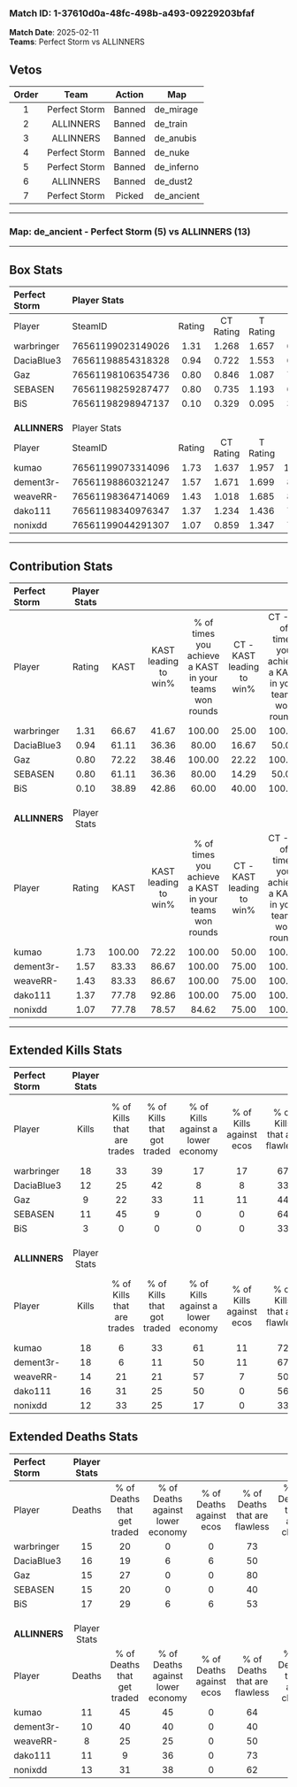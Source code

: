 ### Match ID: 1-37610d0a-48fc-498b-a493-09229203bfaf  
**Match Date**: 2025-02-11  
**Teams**: Perfect Storm vs ALLINNERS  

## Vetos  

| Order | Team | Action | Map |
| :---: | :--: | :----: | --- |
| 1 | Perfect Storm | Banned | de_mirage |
| 2 | ALLINNERS | Banned | de_train |
| 3 | ALLINNERS | Banned | de_anubis |
| 4 | Perfect Storm | Banned | de_nuke |
| 5 | Perfect Storm | Banned | de_inferno |
| 6 | ALLINNERS | Banned | de_dust2 |
| 7 | Perfect Storm | Picked | de_ancient |

---  

### **Map**: de_ancient - Perfect Storm (5) vs ALLINNERS (13)  
---  

## Box Stats  

| **Perfect Storm** | Player Stats      |        |           |          |        |       |       |         |        |      |     |
| :- | :- | :-: | :-: | :-: | :-: | :-: | :-: | :-: | :-: | :-: | :-: |
| Player            | SteamID           | Rating | CT Rating | T Rating |  KAST  |  ADR  | Kills | Assists | Deaths | K/D  | HS% |
| warbringer        | 76561199023149026 |  1.31  |   1.268   |  1.657   | 66.67  | 99.0  |  18   |    4    |   15   | 1.20 | 55  |
| DaciaBlue3        | 76561198854318328 |  0.94  |   0.722   |  1.553   | 61.11  | 94.0  |  12   |    5    |   16   | 0.75 | 75  |
| Gaz               | 76561198106354736 |  0.80  |   0.846   |  1.087   | 72.22  | 62.7  |   9   |    5    |   15   | 0.60 | 66  |
| SEBASEN           | 76561198259287477 |  0.80  |   0.735   |  1.193   | 61.11  | 61.2  |  11   |    2    |   15   | 0.73 | 54  |
| BiS               | 76561198298947137 |  0.10  |   0.329   |  0.095   | 38.89  | 31.2  |   3   |    3    |   17   | 0.18 | 33  |
|                   |                   |        |           |          |        |       |       |         |        |      |     |
|                   |                   |        |           |          |        |       |       |         |        |      |     |
|                   |                   |        |           |          |        |       |       |         |        |      |     |
| **ALLINNERS**     | Player Stats      |        |           |          |        |       |       |         |        |      |     |
| Player            | SteamID           | Rating | CT Rating | T Rating |  KAST  |  ADR  | Kills | Assists | Deaths | K/D  | HS% |
| kumao             | 76561199073314096 |  1.73  |   1.637   |  1.957   | 100.00 | 115.2 |  18   |    6    |   11   | 1.64 | 55  |
| dement3r-         | 76561198860321247 |  1.57  |   1.671   |  1.699   | 83.33  | 97.2  |  18   |    4    |   10   | 1.80 | 44  |
| weaveRR-          | 76561198364714069 |  1.43  |   1.018   |  1.685   | 83.33  | 90.1  |  14   |    7    |   8    | 1.75 | 42  |
| dako111           | 76561198340976347 |  1.37  |   1.234   |  1.436   | 77.78  | 84.1  |  16   |    5    |   11   | 1.45 | 50  |
| nonixdd           | 76561199044291307 |  1.07  |   0.859   |  1.347   | 77.78  | 71.6  |  12   |    3    |   13   | 0.92 | 83  |
---  

## Contribution Stats  

| **Perfect Storm** | Player Stats |        |                      |                                                        |                           |                                                             |                          |                                                            |
| :- | :-: | :-: | :-: | :-: | :-: | :-: | :-: | :-: |
| Player            |    Rating    |  KAST  | KAST leading to win% | % of times you achieve a KAST in your teams won rounds | CT - KAST leading to win% | CT - % of times you achieve a KAST in your teams won rounds | T - KAST leading to win% | T - % of times you achieve a KAST in your teams won rounds |
| warbringer        |     1.31     | 66.67  |        41.67         |                         100.00                         |           25.00           |                           100.00                            |          75.00           |                           100.00                           |
| DaciaBlue3        |     0.94     | 61.11  |        36.36         |                         80.00                          |           16.67           |                            50.00                            |          60.00           |                           100.00                           |
| Gaz               |     0.80     | 72.22  |        38.46         |                         100.00                         |           22.22           |                           100.00                            |          75.00           |                           100.00                           |
| SEBASEN           |     0.80     | 61.11  |        36.36         |                         80.00                          |           14.29           |                            50.00                            |          75.00           |                           100.00                           |
| BiS               |     0.10     | 38.89  |        42.86         |                         60.00                          |           40.00           |                           100.00                            |          50.00           |                           33.33                            |
|                   |              |        |                      |                                                        |                           |                                                             |                          |                                                            |
|                   |              |        |                      |                                                        |                           |                                                             |                          |                                                            |
|                   |              |        |                      |                                                        |                           |                                                             |                          |                                                            |
| **ALLINNERS**     | Player Stats |        |                      |                                                        |                           |                                                             |                          |                                                            |
| Player            |    Rating    |  KAST  | KAST leading to win% | % of times you achieve a KAST in your teams won rounds | CT - KAST leading to win% | CT - % of times you achieve a KAST in your teams won rounds | T - KAST leading to win% | T - % of times you achieve a KAST in your teams won rounds |
| kumao             |     1.73     | 100.00 |        72.22         |                         100.00                         |           50.00           |                           100.00                            |          83.33           |                           100.00                           |
| dement3r-         |     1.57     | 83.33  |        86.67         |                         100.00                         |           75.00           |                           100.00                            |          90.91           |                           100.00                           |
| weaveRR-          |     1.43     | 83.33  |        86.67         |                         100.00                         |           75.00           |                           100.00                            |          90.91           |                           100.00                           |
| dako111           |     1.37     | 77.78  |        92.86         |                         100.00                         |           75.00           |                           100.00                            |          100.00          |                           100.00                           |
| nonixdd           |     1.07     | 77.78  |        78.57         |                         84.62                          |           75.00           |                           100.00                            |          80.00           |                           80.00                            |
---  

## Extended Kills Stats  

| **Perfect Storm** | Player Stats |                            |                            |                                    |                         |                              |                                 |                                       |                    |           |
| :- | :-: | :-: | :-: | :-: | :-: | :-: | :-: | :-: | :-: | :-: |
| Player            |    Kills     | % of Kills that are trades | % of Kills that got traded | % of Kills against a lower economy | % of Kills against ecos | % of Kills that are flawless | % of Kills that are close duels | % of Kills that are assisted by flash | Pistol Round Kills | AWP Kills |
| warbringer        |      18      |             33             |             39             |                 17                 |           17            |              67              |                0                |                  17                   |         0          |     2     |
| DaciaBlue3        |      12      |             25             |             42             |                 8                  |            8            |              33              |                0                |                   0                   |         0          |     0     |
| Gaz               |      9       |             22             |             33             |                 11                 |           11            |              44              |               11                |                   0                   |         0          |     3     |
| SEBASEN           |      11      |             45             |             9              |                 0                  |            0            |              64              |                0                |                   9                   |         0          |     2     |
| BiS               |      3       |             0              |             0              |                 0                  |            0            |              33              |                0                |                   0                   |         1          |     0     |
|                   |              |                            |                            |                                    |                         |                              |                                 |                                       |                    |           |
|                   |              |                            |                            |                                    |                         |                              |                                 |                                       |                    |           |
|                   |              |                            |                            |                                    |                         |                              |                                 |                                       |                    |           |
| **ALLINNERS**     | Player Stats |                            |                            |                                    |                         |                              |                                 |                                       |                    |           |
| Player            |    Kills     | % of Kills that are trades | % of Kills that got traded | % of Kills against a lower economy | % of Kills against ecos | % of Kills that are flawless | % of Kills that are close duels | % of Kills that are assisted by flash | Pistol Round Kills | AWP Kills |
| kumao             |      18      |             6              |             33             |                 61                 |           11            |              72              |               11                |                   6                   |         0          |     2     |
| dement3r-         |      18      |             6              |             11             |                 50                 |           11            |              67              |                0                |                  11                   |         0          |     0     |
| weaveRR-          |      14      |             21             |             21             |                 57                 |            7            |              50              |                0                |                   0                   |         0          |     0     |
| dako111           |      16      |             31             |             25             |                 50                 |            0            |              56              |                6                |                   6                   |         0          |     2     |
| nonixdd           |      12      |             33             |             25             |                 17                 |            0            |              33              |                0                |                   0                   |         0          |     4     |
## Extended Deaths Stats  

| **Perfect Storm** | Player Stats |                             |                                   |                          |                               |                            |                           |               |
| :- | :-: | :-: | :-: | :-: | :-: | :-: | :-: | :-: |
| Player            |    Deaths    | % of Deaths that get traded | % of Deaths against lower economy | % of Deaths against ecos | % of Deaths that are flawless | % of Deaths that are close | % of Deaths while blinded | Deaths to AWP |
| warbringer        |      15      |             20              |                 0                 |            0             |              73               |             0              |             7             |       0       |
| DaciaBlue3        |      16      |             19              |                 6                 |            6             |              50               |             6              |             6             |       0       |
| Gaz               |      15      |             27              |                 0                 |            0             |              80               |             0              |             0             |       0       |
| SEBASEN           |      15      |             20              |                 0                 |            0             |              40               |             0              |             0             |       0       |
| BiS               |      17      |             29              |                 6                 |            6             |              53               |             12             |            12             |       0       |
|                   |              |                             |                                   |                          |                               |                            |                           |               |
|                   |              |                             |                                   |                          |                               |                            |                           |               |
|                   |              |                             |                                   |                          |                               |                            |                           |               |
| **ALLINNERS**     | Player Stats |                             |                                   |                          |                               |                            |                           |               |
| Player            |    Deaths    | % of Deaths that get traded | % of Deaths against lower economy | % of Deaths against ecos | % of Deaths that are flawless | % of Deaths that are close | % of Deaths while blinded | Deaths to AWP |
| kumao             |      11      |             45              |                45                 |            0             |              64               |             0              |            18             |       0       |
| dement3r-         |      10      |             40              |                40                 |            0             |              40               |             0              |             0             |       0       |
| weaveRR-          |      8       |             25              |                25                 |            0             |              50               |             13             |            13             |       0       |
| dako111           |      11      |              9              |                36                 |            0             |              73               |             0              |             9             |       1       |
| nonixdd           |      13      |             31              |                38                 |            0             |              62               |             0              |             0             |       0       |
